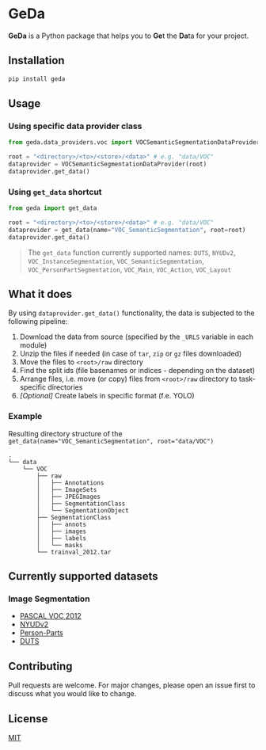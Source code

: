 # GeDa

**GeDa** is a Python package that helps you to **Ge**t the **Da**ta for your project.

## Installation

```bash
pip install geda
```

## Usage

### Using specific data provider class

```python
from geda.data_providers.voc import VOCSemanticSegmentationDataProvider

root = "<directory>/<to>/<store>/<data>" # e.g. "data/VOC"
dataprovider = VOCSemanticSegmentationDataProvider(root)
dataprovider.get_data()
```

### Using `get_data` shortcut

```python
from geda import get_data

root = "<directory>/<to>/<store>/<data>" # e.g. "data/VOC"
dataprovider = get_data(name="VOC_SemanticSegmentation", root=root)
dataprovider.get_data()
```

> The `get_data` function currently supported names:
> `DUTS`, `NYUDv2`, `VOC_InstanceSegmentation`, `VOC_SemanticSegmentation`, `VOC_PersonPartSegmentation`, `VOC_Main`, `VOC_Action`, `VOC_Layout`


## What it does

By using `dataprovider.get_data()` functionality, the data is subjected to the following pipeline:

1. Download the data from source (specified by the `_URLS` variable in each module)
2. Unzip the files if needed (in case of `tar`, `zip` or `gz` files downloaded)
3. Move the files to `<root>/raw` directory
4. Find the split ids (file basenames or indices - depending on the dataset)
5. Arrange files, i.e. move (or copy) files from `<root>/raw` directory to task-specific directories
6. *[Optional]* Create labels in specific format (f.e. YOLO)

### Example

Resulting directory structure of the `get_data(name="VOC_SemanticSegmentation", root="data/VOC")`

    .
    └── data
        └── VOC
            ├── raw
            │   ├── Annotations
            │   ├── ImageSets
            │   ├── JPEGImages
            │   ├── SegmentationClass
            │   └── SegmentationObject
            ├── SegmentationClass
            │   ├── annots
            │   ├── images
            │   ├── labels
            │   └── masks
            └── trainval_2012.tar

## Currently supported datasets

### Image Segmentation

* [PASCAL VOC 2012](http://host.robots.ox.ac.uk/pascal/VOC)
* [NYUDv2](https://cs.nyu.edu/~silberman/projects/indoor_scene_seg_sup.html)
* [Person-Parts](http://liangchiehchen.com/projects/DeepLab.html)
* [DUTS](http://saliencydetection.net/duts/)


## Contributing

Pull requests are welcome. For major changes, please open an issue first
to discuss what you would like to change.


## License

[MIT](https://choosealicense.com/licenses/mit/)